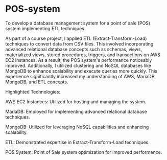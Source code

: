 # POS-system
To develop a database management system for a point of sale (POS) system implementing ETL techniques.

As part of a course project, I applied ETL (Extract-Transform-Load) techniques to convert data from CSV files. This involved incorporating advanced relational database concepts such as schemas, views, materialized views, stored procedures, triggers, and transactions on AWS EC2 instances. As a result, the POS system's performance noticeably improved. Additionally, I utilized clustering and NoSQL databases like MongoDB to enhance scalability and execute queries more quickly. This experience significantly increased my understanding of AWS, MariaDB, MongoDB, and ETL concepts.

Highlighted Technologies:

AWS EC2 Instances: Utilized for hosting and managing the system.

MariaDB: Employed for implementing advanced relational database techniques.

MongoDB: Utilized for leveraging NoSQL capabilities and enhancing scalability.

ETL: Demonstrated expertise in Extract-Transform-Load techniques.

POS System: Point of Sale system optimization for improved performance.
